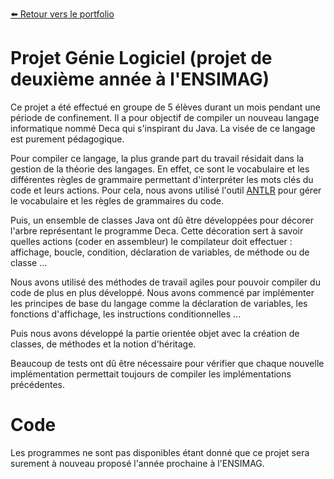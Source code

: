 [:arrow_left: Retour vers le portfolio](https://github.com/ThibaultLanthiez/Portfolio)

# Projet Génie Logiciel  (projet de deuxième année à l'ENSIMAG)

Ce projet a été effectué en groupe de 5 élèves durant un mois pendant une période de confinement. Il a pour objectif de compiler un nouveau langage informatique nommé Deca qui s'inspirant du Java. La visée de ce langage est purement pédagogique. 

Pour compiler ce langage, la plus grande part du travail résidait dans la gestion de la théorie des langages. En effet, ce sont le vocabulaire et les différentes règles de grammaire permettant d'interpréter les mots clés du code et leurs actions. Pour cela, nous avons utilisé l'outil [ANTLR](https://www.antlr.org/) pour gérer le vocabulaire et les règles de grammaires du code. 

Puis, un ensemble de classes Java ont dû être développées pour décorer l'arbre représentant le programme Deca. Cette décoration sert à savoir quelles actions (coder en assembleur) le compilateur doit effectuer : affichage, boucle, condition, déclaration de variables, de méthode ou de classe ...

Nous avons utilisé des méthodes de travail agiles pour pouvoir compiler du code de plus en plus développé. Nous avons commencé par implémenter les principes de base du langage comme la déclaration de variables, les fonctions d'affichage, les instructions conditionnelles ... 

Puis nous avons développé la partie orientée objet avec la création de classes, de méthodes et la notion d'héritage. 

Beaucoup de tests ont dû être nécessaire pour vérifier que chaque nouvelle implémentation permettait toujours de compiler les implémentations précédentes.

# Code

Les programmes ne sont pas disponibles étant donné que ce projet sera surement à nouveau proposé l'année prochaine à l'ENSIMAG.
